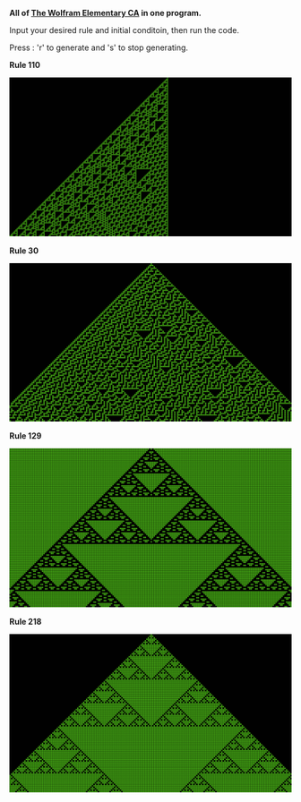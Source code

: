 **All of [The Wolfram Elementary CA](https://en.wikipedia.org/wiki/Elementary_cellular_automaton) in one program.**

Input your desired rule and initial conditoin, then run the code.

Press : 'r' to generate and 's' to stop generating.

**Rule 110**

![](rule110.png)

**Rule 30**

![](rule30.png)

**Rule 129**

![](rule129.png)

**Rule 218**

![](rule218.png)
